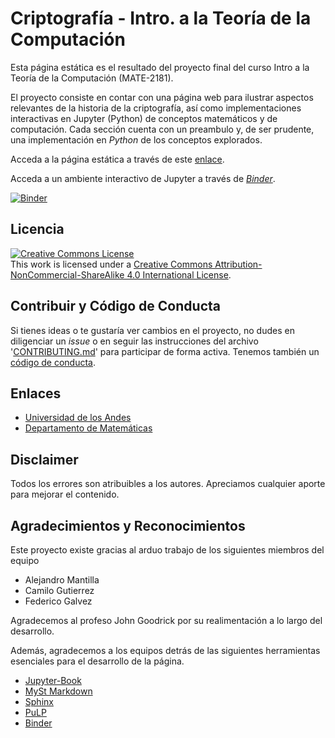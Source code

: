 # Criptografía - Intro. a la Teoría de la Computación

Esta página estática es el resultado del proyecto final del curso Intro a la Teoría de la Computación (MATE-2181).

El proyecto consiste en contar con una página web para ilustrar aspectos relevantes de la historia de la criptografía, así como implementaciones interactivas en Jupyter (Python) de conceptos matemáticos y de computación. Cada sección cuenta con un preambulo y, de ser prudente, una implementación en _Python_ de los conceptos explorados.

Acceda a la página estática a través de este [enlace](https://mantimantilla.github.io/Theory-of-Computation-Encryption/).

Acceda a un ambiente interactivo de Jupyter a través de [*Binder*](https://mybinder.org/v2/gh/mantimantilla/Theory-of-Computation-Encryption/main).

[![Binder](https://mybinder.org/badge_logo.svg)](https://mybinder.org/v2/gh/mantimantilla/Theory-of-Computation-Encryption/main)

## Licencia

<a rel="license" href="http://creativecommons.org/licenses/by-nc-sa/4.0/"><img alt="Creative Commons License" style="border-width:0" src="https://i.creativecommons.org/l/by-nc-sa/4.0/88x31.png" /></a><br />This work is licensed under a <a rel="license" href="http://creativecommons.org/licenses/by-nc-sa/4.0/">Creative Commons Attribution-NonCommercial-ShareAlike 4.0 International License</a>.

## Contribuir y Código de Conducta

Si tienes ideas o te gustaría ver cambios en el proyecto, no dudes en diligenciar un _issue_ o en seguir las instrucciones del archivo '[CONTRIBUTING.md](https://github.com/mantimantilla/Theory-of-Computation-Encryption/blob/main/CONTRIBUTING.md)' para participar de forma activa. Tenemos también un [código de conducta](https://github.com/mantimantilla/Theory-of-Computation-Encryption/blob/main/CODE_OF_CONDUCT.md).

## Enlaces
 * [Universidad de los Andes](https://uniandes.edu.co/)
 * [Departamento de Matemáticas](https://matematicas.uniandes.edu.co/)

## Disclaimer

Todos los errores son atribuibles a los autores. Apreciamos cualquier aporte para mejorar el contenido.

## Agradecimientos y Reconocimientos

Este proyecto existe gracias al arduo trabajo de los siguientes miembros del equipo

 * Alejandro Mantilla
 * Camilo Gutierrez
 * Federico Galvez
 
Agradecemos al profeso John Goodrick por su realimentación a lo largo del desarrollo.

Además, agradecemos a los equipos detrás de las siguientes herramientas esenciales para el desarrollo de la página.
 * [Jupyter-Book](https://jupyterbook.org/intro.html)
 * [MySt Markdown](https://myst-parser.readthedocs.io/en/latest/)
 * [Sphinx](https://www.sphinx-doc.org/en/master/)
 * [PuLP](https://coin-or.github.io/pulp/)
 * [Binder](https://mybinder.org/)
